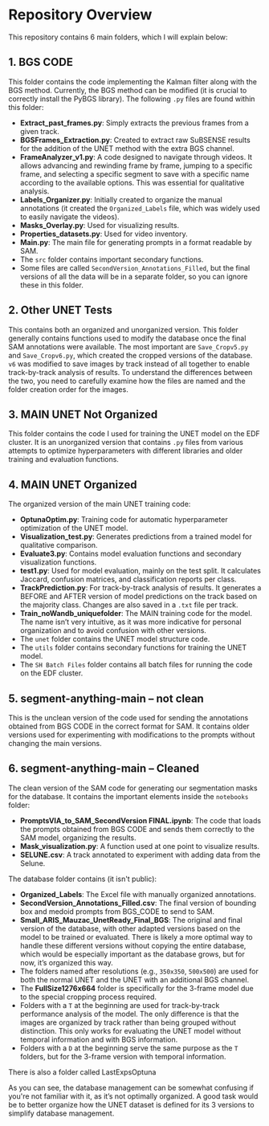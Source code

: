 # Repository Overview

This repository contains 6 main folders, which I will explain below:

## 1. BGS CODE
This folder contains the code implementing the Kalman filter along with the BGS method. Currently, the BGS method can be modified (it is crucial to correctly install the PyBGS library). The following `.py` files are found within this folder:
- **Extract_past_frames.py**: Simply extracts the previous frames from a given track.
- **BGSFrames_Extraction.py**: Created to extract raw SuBSENSE results for the addition of the UNET method with the extra BGS channel.
- **FrameAnalyzer_v1.py**: A code designed to navigate through videos. It allows advancing and rewinding frame by frame, jumping to a specific frame, and selecting a specific segment to save with a specific name according to the available options. This was essential for qualitative analysis.
- **Labels_Organizer.py**: Initially created to organize the manual annotations (it created the `Organized_Labels` file, which was widely used to easily navigate the videos).
- **Masks_Overlay.py**: Used for visualizing results.
- **Properties_datasets.py**: Used for video inventory.
- **Main.py**: The main file for generating prompts in a format readable by SAM.
- The `src` folder contains important secondary functions.
- Some files are called `SecondVersion_Annotations_Filled`, but the final versions of all the data will be in a separate folder, so you can ignore these in this folder.

## 2. Other UNET Tests
This contains both an organized and unorganized version. This folder generally contains functions used to modify the database once the final SAM annotations were available. The most important are `Save_Cropv5.py` and `Save_Cropv6.py`, which created the cropped versions of the database. `v6` was modified to save images by track instead of all together to enable track-by-track analysis of results. To understand the differences between the two, you need to carefully examine how the files are named and the folder creation order for the images.

## 3. MAIN UNET Not Organized
This folder contains the code I used for training the UNET model on the EDF cluster. It is an unorganized version that contains `.py` files from various attempts to optimize hyperparameters with different libraries and older training and evaluation functions.

## 4. MAIN UNET Organized
The organized version of the main UNET training code:
- **OptunaOptim.py**: Training code for automatic hyperparameter optimization of the UNET model.
- **Visualization_test.py**: Generates predictions from a trained model for qualitative comparison.
- **Evaluate3.py**: Contains model evaluation functions and secondary visualization functions.
- **test1.py**: Used for model evaluation, mainly on the test split. It calculates Jaccard, confusion matrices, and classification reports per class.
- **TrackPrediction.py**: For track-by-track analysis of results. It generates a BEFORE and AFTER version of model predictions on the track based on the majority class. Changes are also saved in a `.txt` file per track.
- **Train_noWandb_uniquefolder**: The MAIN training code for the model. The name isn’t very intuitive, as it was more indicative for personal organization and to avoid confusion with other versions.
- The `unet` folder contains the UNET model structure code.
- The `utils` folder contains secondary functions for training the UNET model.
- The `SH Batch Files` folder contains all batch files for running the code on the EDF cluster.

## 5. segment-anything-main – not clean
This is the unclean version of the code used for sending the annotations obtained from BGS CODE in the correct format for SAM. It contains older versions used for experimenting with modifications to the prompts without changing the main versions.

## 6. segment-anything-main – Cleaned
The clean version of the SAM code for generating our segmentation masks for the database. It contains the important elements inside the `notebooks` folder:
- **PromptsVIA_to_SAM_SecondVersion FINAL.ipynb**: The code that loads the prompts obtained from BGS CODE and sends them correctly to the SAM model, organizing the results.
- **Mask_visualization.py**: A function used at one point to visualize results.
- **SELUNE.csv**: A track annotated to experiment with adding data from the Selune.

The database folder contains (it isn't public):
- **Organized_Labels**: The Excel file with manually organized annotations.
- **SecondVersion_Annotations_Filled.csv**: The final version of bounding box and medoid prompts from BGS_CODE to send to SAM.
- **Small_ARIS_Mauzac_UnetReady_Final_BGS**: The original and final version of the database, with other adapted versions based on the model to be trained or evaluated. There is likely a more optimal way to handle these different versions without copying the entire database, which would be especially important as the database grows, but for now, it’s organized this way.
- The folders named after resolutions (e.g., `350x350`, `500x500`) are used for both the normal UNET and the UNET with an additional BGS channel.
- The **FullSize1276x664** folder is specifically for the 3-frame model due to the special cropping process required.
- Folders with a `T` at the beginning are used for track-by-track performance analysis of the model. The only difference is that the images are organized by track rather than being grouped without distinction. This only works for evaluating the UNET model without temporal information and with BGS information.
- Folders with a `D` at the beginning serve the same purpose as the `T` folders, but for the 3-frame version with temporal information.

There is also a folder called LastExpsOptuna

As you can see, the database management can be somewhat confusing if you're not familiar with it, as it’s not optimally organized. A good task would be to better organize how the UNET dataset is defined for its 3 versions to simplify database management.
